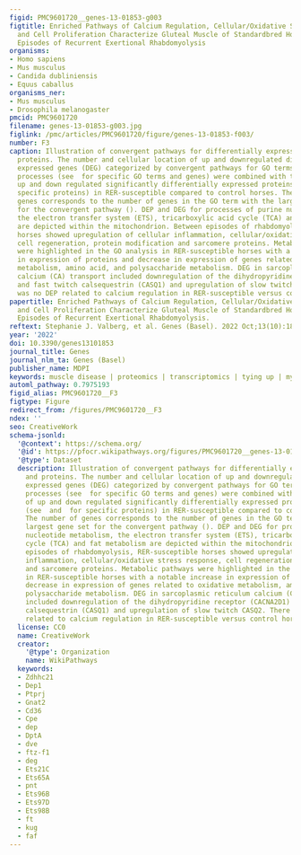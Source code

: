 ```yaml
---
figid: PMC9601720__genes-13-01853-g003
figtitle: Enriched Pathways of Calcium Regulation, Cellular/Oxidative Stress, Inflammation,
  and Cell Proliferation Characterize Gluteal Muscle of Standardbred Horses between
  Episodes of Recurrent Exertional Rhabdomyolysis
organisms:
- Homo sapiens
- Mus musculus
- Candida dubliniensis
- Equus caballus
organisms_ner:
- Mus musculus
- Drosophila melanogaster
pmcid: PMC9601720
filename: genes-13-01853-g003.jpg
figlink: /pmc/articles/PMC9601720/figure/genes-13-01853-f003/
number: F3
caption: Illustration of convergent pathways for differentially expressed genes and
  proteins. The number and cellular location of up and downregulated differentially
  expressed genes (DEG) categorized by convergent pathways for GO terms in biological
  processes (see  for specific GO terms and genes) were combined with the number of
  up and down regulated significantly differentially expressed proteins (DEP) (see  and  for
  specific proteins) in RER-susceptible compared to control horses. The number of
  genes corresponds to the number of genes in the GO term with the largest gene set
  for the convergent pathway (). DEP and DEG for processes of purine nucleotide metabolism,
  the electron transfer system (ETS), tricarboxylic acid cycle (TCA) and fat metabolism
  are depicted within the mitochondrion. Between episodes of rhabdomyolysis, RER-susceptible
  horses showed upregulation of cellular inflammation, cellular/oxidative stress response,
  cell regeneration, protein modification and sarcomere proteins. Metabolic pathways
  were highlighted in the GO analysis in RER-susceptible horses with a notable increase
  in expression of proteins and decrease in expression of genes related to oxidative
  metabolism, amino acid, and polysaccharide metabolism. DEG in sarcoplasmic reticulum
  calcium (CA) transport included downregulation of the dihydropyridine receptor (CACNA2D1)
  and fast twitch calsequestrin (CASQ1) and upregulation of slow twitch CASQ2. There
  was no DEP related to calcium regulation in RER-susceptible versus control horses.
papertitle: Enriched Pathways of Calcium Regulation, Cellular/Oxidative Stress, Inflammation,
  and Cell Proliferation Characterize Gluteal Muscle of Standardbred Horses between
  Episodes of Recurrent Exertional Rhabdomyolysis.
reftext: Stephanie J. Valberg, et al. Genes (Basel). 2022 Oct;13(10):1853.
year: '2022'
doi: 10.3390/genes13101853
journal_title: Genes
journal_nlm_ta: Genes (Basel)
publisher_name: MDPI
keywords: muscle disease | proteomics | transcriptomics | tying up | myopathy
automl_pathway: 0.7975193
figid_alias: PMC9601720__F3
figtype: Figure
redirect_from: /figures/PMC9601720__F3
ndex: ''
seo: CreativeWork
schema-jsonld:
  '@context': https://schema.org/
  '@id': https://pfocr.wikipathways.org/figures/PMC9601720__genes-13-01853-g003.html
  '@type': Dataset
  description: Illustration of convergent pathways for differentially expressed genes
    and proteins. The number and cellular location of up and downregulated differentially
    expressed genes (DEG) categorized by convergent pathways for GO terms in biological
    processes (see  for specific GO terms and genes) were combined with the number
    of up and down regulated significantly differentially expressed proteins (DEP)
    (see  and  for specific proteins) in RER-susceptible compared to control horses.
    The number of genes corresponds to the number of genes in the GO term with the
    largest gene set for the convergent pathway (). DEP and DEG for processes of purine
    nucleotide metabolism, the electron transfer system (ETS), tricarboxylic acid
    cycle (TCA) and fat metabolism are depicted within the mitochondrion. Between
    episodes of rhabdomyolysis, RER-susceptible horses showed upregulation of cellular
    inflammation, cellular/oxidative stress response, cell regeneration, protein modification
    and sarcomere proteins. Metabolic pathways were highlighted in the GO analysis
    in RER-susceptible horses with a notable increase in expression of proteins and
    decrease in expression of genes related to oxidative metabolism, amino acid, and
    polysaccharide metabolism. DEG in sarcoplasmic reticulum calcium (CA) transport
    included downregulation of the dihydropyridine receptor (CACNA2D1) and fast twitch
    calsequestrin (CASQ1) and upregulation of slow twitch CASQ2. There was no DEP
    related to calcium regulation in RER-susceptible versus control horses.
  license: CC0
  name: CreativeWork
  creator:
    '@type': Organization
    name: WikiPathways
  keywords:
  - Zdhhc21
  - Dep1
  - Ptprj
  - Gnat2
  - Cd36
  - Cpe
  - dep
  - DptA
  - dve
  - ftz-f1
  - deg
  - Ets21C
  - Ets65A
  - pnt
  - Ets96B
  - Ets97D
  - Ets98B
  - ft
  - kug
  - faf
---
```

